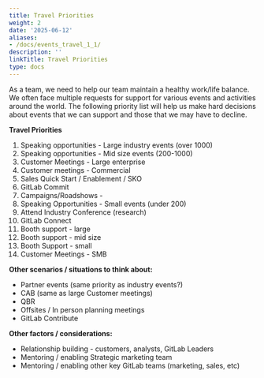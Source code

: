 ```yaml
---
title: Travel Priorities
weight: 2
date: '2025-06-12'
aliases:
- /docs/events_travel_1_1/
description: ''
linkTitle: Travel Priorities
type: docs
---
```


As a team, we need to help our team maintain a healthy work/life balance.  We often face multiple requests for support for various events and activities around the world.  The following priority list will help us make hard decisions about events that we can support and those that we may have to decline.

**Travel Priorities**

1. Speaking opportunities - Large industry events (over 1000)  
1. Speaking opportunities - Mid size events (200-1000)
1. Customer Meetings - Large enterprise
1. Customer meetings - Commercial
1. Sales Quick Start / Enablement / SKO
1. GitLab Commit
1. Campaigns/Roadshows -
1. Speaking Opportunities - Small events (under 200)
1. Attend Industry Conference (research)
1. GitLab Connect
1. Booth support - large
1. Booth support - mid size
1. Booth Support - small
1. Customer Meetings - SMB

**Other scenarios / situations to think about:**

- Partner events (same priority as industry events?)
- CAB  (same as large Customer meetings)
- QBR
- Offsites / In person planning meetings
- GitLab Contribute

**Other factors  / considerations:**

- Relationship building - customers, analysts, GitLab Leaders
- Mentoring / enabling Strategic marketing team
- Mentoring / enabling other key GitLab teams (marketing, sales, etc)
